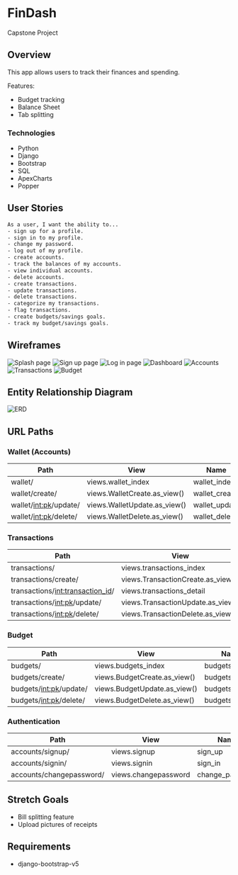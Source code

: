 # FinDash

Capstone Project

## Overview

This app allows users to track their finances and spending.

Features:

- Budget tracking
- Balance Sheet
- Tab splitting

### Technologies

- Python
- Django
- Bootstrap
- SQL
- ApexCharts
- Popper

## User Stories

```txt
As a user, I want the ability to...
- sign up for a profile.
- sign in to my profile.
- change my password.
- log out of my profile.
- create accounts.
- track the balances of my accounts.
- view individual accounts.
- delete accounts.
- create transactions.
- update transactions.
- delete transactions.
- categorize my transactions.
- flag transactions.
- create budgets/savings goals.
- track my budget/savings goals.
```

## Wireframes

![Splash page](assets/Wireframes/1.png)
![Sign up page](assets/Wireframes/2.png)
![Log in page](assets/Wireframes/3.png)
![Dashboard](assets/Wireframes/4.png)
![Accounts](assets/Wireframes/5.png)
![Transactions](assets/Wireframes/6.png)
![Budget](assets/Wireframes/7.png)

## Entity Relationship Diagram

![ERD](assets/erd.png)

## URL Paths

### Wallet (Accounts)

| Path                    | View                         | Name          |
|-------------------------|------------------------------|---------------|
| wallet/                 | views.wallet_index           | wallet_index  |
| wallet/create/          | views.WalletCreate.as_view() | wallet_create |
| wallet/<int:pk>/update/ | views.WalletUpdate.as_view() | wallet_update |
| wallet/<int:pk>/delete/ | views.WalletDelete.as_view() | wallet_delete |

### Transactions

| Path                               | View                              | Name                |
|------------------------------------|-----------------------------------|---------------------|
| transactions/                      | views.transactions_index          | transactions_index  |
| transactions/create/               | views.TransactionCreate.as_view() | transactions_create |
| transactions/<int:transaction_id>/ | views.transactions_detail         | transactions_show   |
| transactions/<int:pk>/update/      | views.TransactionUpdate.as_view() | transactions_update |
| transactions/<int:pk>/delete/      | views.TransactionDelete.as_view() | transactions_delete |

### Budget

| Path                     | View                         | Name           |
|--------------------------|------------------------------|----------------|
| budgets/                 | views.budgets_index          | budgets_index  |
| budgets/create/          | views.BudgetCreate.as_view() | budgets_create |
| budgets/<int:pk>/update/ | views.BudgetUpdate.as_view() | budgets_update |
| budgets/<int:pk>/delete/ | views.BudgetDelete.as_view() | budgets_delete |

### Authentication

| Path                     | View                 | Name            |
|----------------------    |----------------------|-----------------|
| accounts/signup/         | views.signup         | sign_up         |
| accounts/signin/         | views.signin         | sign_in         |
| accounts/changepassword/ | views.changepassword | change_password |

## Stretch Goals

- Bill splitting feature
- Upload pictures of receipts

## Requirements

- django-bootstrap-v5